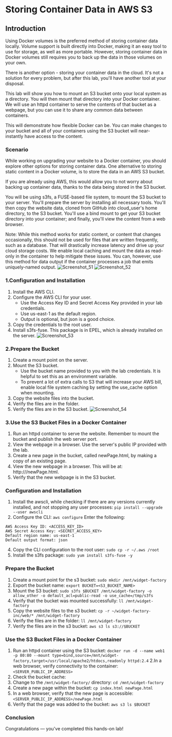 # Storing Container Data in AWS S3

## Introduction
Using Docker volumes is the preferred method of storing container data locally. Volume support is built directly into Docker, making it an easy tool to use for storage, as well as more portable. However, storing container data in Docker volumes still requires you to back up the data in those volumes on your own.

There is another option - storing your container data in the cloud. It's not a solution for every problem, but after this lab, you'll have another tool at your disposal.

This lab will show you how to mount an S3 bucket onto your local system as a directory. You will then mount that directory into your Docker container. We will use an httpd container to serve the contents of that bucket as a webpage, but you can use it to share any common data between containers.

This will demonstrate how flexible Docker can be. You can make changes to your bucket and all of your containers using the S3 bucket will near-instantly have access to the content.

### Scenario
While working on upgrading your website to a Docker container, you should explore other options for storing container data. One alternative to storing static content in a Docker volume, is to store the data in an AWS S3 bucket.

If you are already using AWS, this would allow you to not worry about backing up container data, thanks to the data being stored in the S3 bucket.

You will be using s3fs, a FUSE-based file system, to mount the S3 bucket to your server. You'll prepare the server by installing all necessary tools. You'll then copy the website data, cloned from GitHub into cloud_user's home directory, to the S3 bucket. You'll use a bind mount to get your S3 bucket directory into your container; and finally, you'll view the content from a web browser.

Note: While this method works for static content, or content that changes occasionally, this should not be used for files that are written frequently, such as a database. That will drastically increase latency and drive up your cloud storage costs. We enable local caching and mount the data as read-only in the container to help mitigate these issues. You can, however, use this method for data output if the container processes a job that emits uniquely-named output.
![Screenshot_51](https://user-images.githubusercontent.com/106797604/199860801-756aa61b-bb23-4ae1-a47d-3decc528038c.png)
![Screenshot_52](https://user-images.githubusercontent.com/106797604/199860804-65a18577-e7b1-4925-8ce7-cbdf856914ef.png)


### 1.Configuration and Installation
1. Install the AWS CLI.
2. Configure the AWS CLI for your user.
   - Use the Access Key ID and Secret Access Key provided in your lab credentials.
   - Use us-east-1 as the default region.
   - Output is optional, but json is a good choice.
3. Copy the credentials to the root user.
4. Install s3fs-fuse. This package is in EPEL, which is already installed on the server.
![Screenshot_53](https://user-images.githubusercontent.com/106797604/199864870-600eca73-7852-49a4-83c1-5b18a110506e.png)


### 2.Prepare the Bucket
1. Create a mount point on the server.
2. Mount the S3 bucket.
   - Use the bucket name provided to you with the lab credentials. It is helpful to set this as an environment variable.
   - To prevent a lot of extra calls to S3 that will increase your AWS bill, enable local file system caching by setting the use_cache option when mounting.
3. Copy the website files into the bucket.
4. Verify the files are in the folder.
5. Verify the files are in the S3 bucket.
![Screenshot_54](https://user-images.githubusercontent.com/106797604/199873586-6e95a205-3570-4074-a8c6-9cb542f964b1.png)


### 3.Use the S3 Bucket Files in a Docker Container
1. Run an httpd container to serve the website. Remember to mount the bucket and publish the web server port.
2. View the webpage in a browser. Use the server's public IP provided with the lab.
3. Create a new page in the bucket, called newPage.html, by making a copy of an existing page.
4. View the new webpage in a browser. This will be at: http://<ServerPublicIP>/newPage.html.
5. Verify that the new webpage is in the S3 bucket.

  
  ### Configuration and Installation
1. Install the awscli, while checking if there are any versions currently installed, and not stopping any user processes:
```pip install --upgrade --user awscli```
2. Configure the CLI:
```aws configure```
Enter the following:
```
AWS Access Key ID: <ACCESS_KEY_ID>
AWS Secret Access Key: <SECRET_ACCESS_KEY>
Default region name: us-east-1
Default output format: json
```
4. Copy the CLI configuration to the root user:
```sudo cp -r ~/.aws /root```
5. Install the s3fs package:
```sudo yum install s3fs-fuse -y```

  
### Prepare the Bucket
1. Create a mount point for the s3 bucket:
```sudo mkdir /mnt/widget-factory```
2. Export the bucket name:
```export BUCKET=<S3_BUCKET_NAME>```
3. Mount the S3 bucket:
```sudo s3fs $BUCKET /mnt/widget-factory -o allow_other -o default_acl=public-read -o use_cache=/tmp/s3fs```
4. Verify that the bucket was mounted successfully:
```ll /mnt/widget-factory```
5. Copy the website files to the s3 bucket:
```cp -r ~/widget-factory-inc/web/* /mnt/widget-factory```
6. Verify the files are in the folder:
```ll /mnt/widget-factory```
7. Verify the files are in the s3 bucket:
```aws s3 ls s3://$BUCKET```

### Use the S3 Bucket Files in a Docker Container
1. Run an httpd container using the S3 bucket:
```docker run -d --name web1 -p 80:80 --mount type=bind,source=/mnt/widget-factory,target=/usr/local/apache2/htdocs,readonly httpd:2.4```
2.In a web browser, verify connectivity to the container:
```<SERVER_PUBLIC_IP_ADDRESS>```
3. Check the bucket cache:
4. Change to the ```/mnt/widget-factory/``` directory:
```cd /mnt/widget-factory```
5. Create a new page within the bucket:
```cp index.html newPage.html```
6. In a web browser, verify that the new page is accessible:
```<SERVER_PUBLIC_IP_ADDRESS>/newPage.html```
7. Verify that the page was added to the bucket:
```aws s3 ls $BUCKET```

  ### Conclusion
Congratulations — you've completed this hands-on lab!
